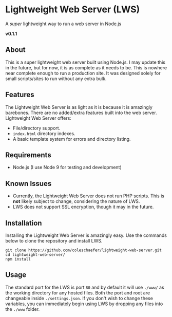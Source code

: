 Lightweight Web Server (LWS)
=========

A _super_ lightweight way to run a web server in Node.js

**v0.1.1**

## About
This is a super lightweight web server built using Node.js.
I may update this in the future, but for now, it is as complete as it
needs to be. This is nowhere near complete enough to run a production
site. It was designed solely for small scripts/sites to run without any
extra bulk.

## Features
The Lightweight Web Server is as light as it is because it is amazingly
barebones. There are no added/extra features built into the web server.
Lightweight Web Server offers:
* File/directory support.
* `index.html` directory indexes.
* A basic template system for errors and directory listing.

## Requirements
* Node.js (I use Node 9 for testing and development)

## Known Issues
* Currently, the Lightweight Web Server does not run PHP scripts. This is **not** likely subject to change, considering the nature of LWS.
* LWS does not support SSL encryption, though it may in the future.

## Installation 
Installing the Lightweight Web Server is amazingly easy.
Use the commands below to clone the repository and install LWS.

	git clone https://github.com/coleschaefer/lightweight-web-server.git
    cd lightweight-web-server/
    npm install
    
    
## Usage

The standard port for the LWS is port `80` and by default it will use
`./www/` as the working directory for any hosted files. Both the port
and root are changeable inside `./settings.json`. If you don't
wish to change these variables, you can immediately begin using LWS by
dropping any files into the `./www` folder.